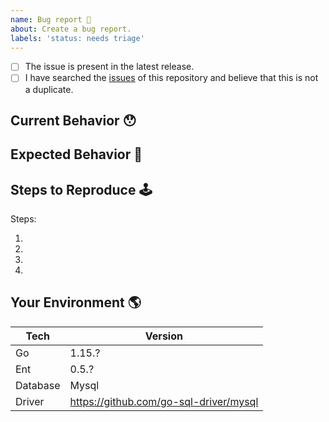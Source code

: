 ```yaml
---
name: Bug report 🐛
about: Create a bug report.
labels: 'status: needs triage'
---
```


<!-- Provide a general summary of the issue in the Title above -->

<!--
  Thank you very much for contributing to Ent by creating an issue! ❤️
  To avoid duplicate issues we ask you to check off the following list.
-->

<!-- Checked checkbox should look like this: [x] -->

- [ ] The issue is present in the latest release.
- [ ] I have searched the [issues](https://github.com/facebook/ent/issues) of this repository and believe that this is not a duplicate.

## Current Behavior 😯

<!-- Describe what happens instead of the expected behavior. -->

## Expected Behavior 🤔

<!-- Describe what should happen. -->

## Steps to Reproduce 🕹

<!--
  TODO: reproduction repo
-->

Steps:

1.
2.
3.
4.

## Your Environment 🌎

<!--
  Include as many relevant details about the environment with which you experienced the bug.
-->

| Tech        | Version |
| ----------- | ------- |
| Go          | 1.15.?  |
| Ent         | 0.5.?   |
| Database    | Mysql   |
| Driver      | https://github.com/go-sql-driver/mysql        |
